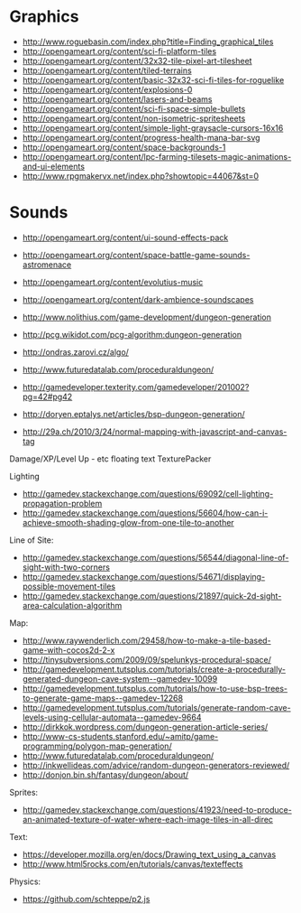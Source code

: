 
Graphics
========
* http://www.roguebasin.com/index.php?title=Finding_graphical_tiles
* http://opengameart.org/content/sci-fi-platform-tiles
* http://opengameart.org/content/32x32-tile-pixel-art-tilesheet
* http://opengameart.org/content/tiled-terrains
* http://opengameart.org/content/basic-32x32-sci-fi-tiles-for-roguelike
* <http://opengameart.org/content/explosions-0>
* http://opengameart.org/content/lasers-and-beams
* http://opengameart.org/content/sci-fi-space-simple-bullets
* <http://opengameart.org/content/non-isometric-spritesheets>
* <http://opengameart.org/content/simple-light-graysacle-cursors-16x16>
* http://opengameart.org/content/progress-health-mana-bar-svg
* <http://opengameart.org/content/space-backgrounds-1>
* <http://opengameart.org/content/lpc-farming-tilesets-magic-animations-and-ui-elements>
* <http://www.rpgmakervx.net/index.php?showtopic=44067&st=0>

Sounds
======
* <http://opengameart.org/content/ui-sound-effects-pack>
* http://opengameart.org/content/space-battle-game-sounds-astromenace
* http://opengameart.org/content/evolutius-music
* http://opengameart.org/content/dark-ambience-soundscapes


* <http://www.nolithius.com/game-development/dungeon-generation>
* <http://pcg.wikidot.com/pcg-algorithm:dungeon-generation>
* <http://ondras.zarovi.cz/algo/>
* <http://www.futuredatalab.com/proceduraldungeon/>
* <http://gamedeveloper.texterity.com/gamedeveloper/201002?pg=42#pg42>
* <http://doryen.eptalys.net/articles/bsp-dungeon-generation/>
* <http://29a.ch/2010/3/24/normal-mapping-with-javascript-and-canvas-tag>











Damage/XP/Level Up - etc floating text
TexturePacker

Lighting
- http://gamedev.stackexchange.com/questions/69092/cell-lighting-propagation-problem
- http://gamedev.stackexchange.com/questions/56604/how-can-i-achieve-smooth-shading-glow-from-one-tile-to-another

Line of Site:
- http://gamedev.stackexchange.com/questions/56544/diagonal-line-of-sight-with-two-corners
- http://gamedev.stackexchange.com/questions/54671/displaying-possible-movement-tiles
- http://gamedev.stackexchange.com/questions/21897/quick-2d-sight-area-calculation-algorithm

Map:
- http://www.raywenderlich.com/29458/how-to-make-a-tile-based-game-with-cocos2d-2-x
- http://tinysubversions.com/2009/09/spelunkys-procedural-space/
- http://gamedevelopment.tutsplus.com/tutorials/create-a-procedurally-generated-dungeon-cave-system--gamedev-10099
- http://gamedevelopment.tutsplus.com/tutorials/how-to-use-bsp-trees-to-generate-game-maps--gamedev-12268
- http://gamedevelopment.tutsplus.com/tutorials/generate-random-cave-levels-using-cellular-automata--gamedev-9664
- http://dirkkok.wordpress.com/dungeon-generation-article-series/
- http://www-cs-students.stanford.edu/~amitp/game-programming/polygon-map-generation/
- http://www.futuredatalab.com/proceduraldungeon/
- http://inkwellideas.com/advice/random-dungeon-generators-reviewed/
- http://donjon.bin.sh/fantasy/dungeon/about/




Sprites:
- http://gamedev.stackexchange.com/questions/41923/need-to-produce-an-animated-texture-of-water-where-each-image-tiles-in-all-direc


Text:
- https://developer.mozilla.org/en/docs/Drawing_text_using_a_canvas
- http://www.html5rocks.com/en/tutorials/canvas/texteffects

Physics:
- https://github.com/schteppe/p2.js
